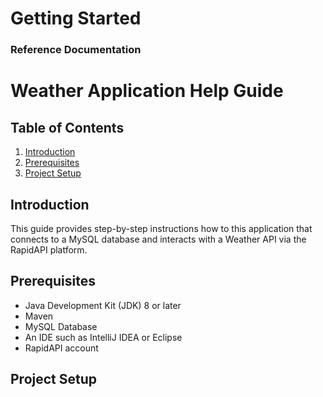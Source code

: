 # Getting Started

### Reference Documentation

# Weather Application Help Guide

## Table of Contents

1. [Introduction](#introduction)
2. [Prerequisites](#prerequisites)
3. [Project Setup](#project-setup)

## Introduction

This guide provides step-by-step instructions how to this application that connects to a MySQL database and interacts with a Weather API via the RapidAPI platform.

## Prerequisites

- Java Development Kit (JDK) 8 or later
- Maven
- MySQL Database
- An IDE such as IntelliJ IDEA or Eclipse
- RapidAPI account

## Project Setup
